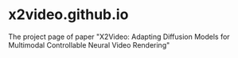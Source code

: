 # x2video.github.io
The project page of paper "X2Video: Adapting Diffusion Models for Multimodal Controllable Neural Video Rendering"
